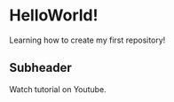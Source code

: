 # HelloWorld!

Learning how to create my first repository!

## Subheader

Watch tutorial on Youtube.
